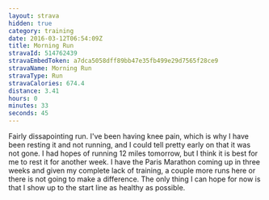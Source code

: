 ```yaml
---
layout: strava
hidden: true
category: training
date: 2016-03-12T06:54:09Z
title: Morning Run
stravaId: 514762439
stravaEmbedToken: a7dca5058dff89bb47e35fb499e29d7565f28ce9
stravaName: Morning Run
stravaType: Run
stravaCalories: 674.4
distance: 3.41
hours: 0
minutes: 33
seconds: 45
---
```


Fairly dissapointing run. I've been having knee pain, which is why I have been resting it and not running, and I could tell pretty early on that it was not gone. I had hopes of running 12 miles tomorrow, but I think it is best for me to rest it for another week. I have the Paris Marathon coming up in three weeks and given my complete lack of training, a couple more runs here or there is not going to make a difference. The only thing I can hope for now is that I show up to the start line as healthy as possible.
